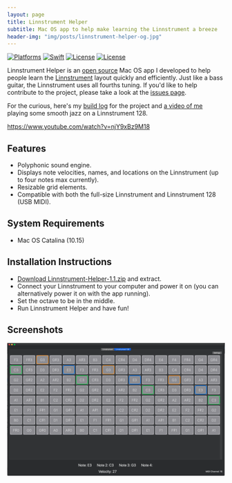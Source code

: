 ```yaml
---
layout: page
title: Linnstrument Helper
subtitle: Mac OS app to help make learning the Linnstrument a breeze
header-img: "img/posts/linnstrument-helper-og.jpg"
---
```


[![Platforms](https://img.shields.io/badge/platforms-macos-teal.svg)](https://apple.com/macos) [![Swift](https://img.shields.io/badge/Swift-5.2-orange.svg)](https://swift.org) [![License](https://img.shields.io/badge/License-GPL-blue.svg)](https://www.gnu.org/licenses/gpl-3.0.en.html) [![License](https://img.shields.io/github/stars/markjamesm/linnstrument-helper?style=social)](https://github.com/markjamesm/linnstrument-helper) 

Linnstrument Helper is an <a href="https://github.com/markjamesm/linnstrument-helper" target="_blank">open source</a> Mac OS app I developed to help people learn the <a href="https://www.rogerlinndesign.com/linnstrument" target="_blank">Linnstrument</a> layout quickly and efficiently. Just like a bass guitar, the Linnstrument uses all fourths tuning. If you'd like to help contribute to the project, please take a look at the <a href="https://github.com/markjamesm/linnstrument-helper" target="_blank">issues page</a>. 

For the curious, here's my [build log](https://markjames.dev/2020-05-06-writing-a-midi-controller-app-part-one/) for the project and <a href="https://github.com/markjamesm/linnstrument-helper" target="_blank">a video of me</a> playing some smooth jazz on a Linnstrument 128. 


https://www.youtube.com/watch?v=njY9xBz9M18
## Features

- Polyphonic sound engine.
- Displays note velocities, names, and locations on the Linnstrument (up to four notes max currently).
- Resizable grid elements.
- Compatible with both the full-size Linnstrument and Linnstrument 128 (USB MIDI).

## System Requirements

- Mac OS Catalina (10.15)

## Installation Instructions

- <a href="https://github.com/markjamesm/linnstrument-helper/releases/download/1.1/Linnstrument-Helper-1.1.zip" target="_blank">Download Linnstrument-Helper-1.1.zip</a> and extract.
- Connect your Linnstrument to your computer and power it on (you can alternatively power it on with the app running).
- Set the octave to be in the middle.
- Run Linnstrument Helper and have fun!

## Screenshots

<img src="/img/posts/linnstrument-helper-app.png" alt="Linnstrument helper app"/>
